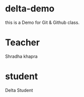 # delta-demo
this is a Demo for Git &amp; Github class.

# Teacher
Shradha khapra

# student 
Delta Student

